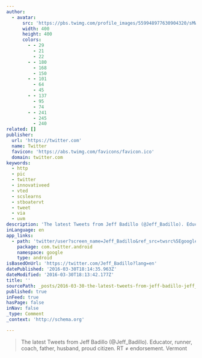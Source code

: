 ```yaml
---
author:
  - avatar:
      src: 'https://pbs.twimg.com/profile_images/559948977630904320/sMWnA4Fc_400x400.jpeg'
      width: 400
      height: 400
      colors:
        - - 29
          - 21
          - 22
        - - 180
          - 168
          - 150
        - - 101
          - 64
          - 45
        - - 137
          - 95
          - 74
        - - 241
          - 245
          - 240
related: []
publisher:
  url: 'https://twitter.com'
  name: Twitter
  favicon: 'https://abs.twimg.com/favicons/favicon.ico'
  domain: twitter.com
keywords:
  - http
  - pic
  - twitter
  - innovativeed
  - vted
  - scslearns
  - stboatervt
  - tweet
  - via
  - uvm
description: 'The latest Tweets from Jeff Badillo (@Jeff_Badillo). Educator, runner, coach, father, husband, proud citizen. RT ≠ endorsement. Vermont'
inLanguage: en
app_links:
  - path: 'twitter/user?screen_name=Jeff_Badillo&ref_src=twsrc%5Egoogle%7Ctwcamp%5Eandroidseo%7Ctwgr%5Eprofile'
    package: com.twitter.android
    namespace: google
    type: android
isBasedOnUrl: 'https://twitter.com/Jeff_Badillo?lang=en'
datePublished: '2016-03-30T18:14:35.963Z'
dateModified: '2016-03-30T18:13:42.177Z'
title: ''
sourcePath: _posts/2016-03-30-the-latest-tweets-from-jeff-badillo-jeff_badillo-educato.md
published: true
inFeed: true
hasPage: false
inNav: false
_type: Comment
_context: 'http://schema.org'

---
```

> The latest Tweets from Jeff Badillo (@Jeff\_Badillo). Educator, runner, coach, father, husband, proud citizen. RT ≠ endorsement. Vermont